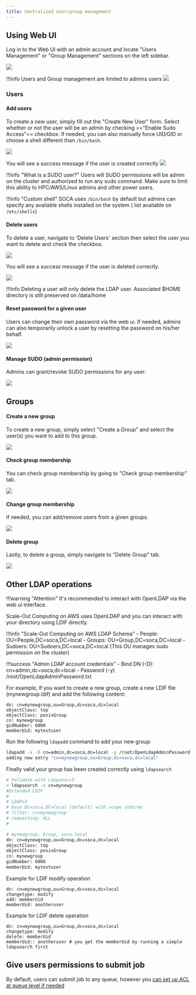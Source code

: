 ```yaml
---
title: Centralized user/group management
---
```


## Using Web UI

Log in to the Web UI with an admin account and locate "Users Management" or "Group Management" sections on the left sidebar.

![](../imgs/user-1.png)

!!!info
    Users and Group management are limited to admins users
    ![](../imgs/user-4.png)

### Users
#### Add users
To create a new user, simply fill out the "Create New User" form. Select whether or not the user will be an admin by checking  =="Enable Sudo Access"== checkbox. If needed, you can also manually force UID/GID or choose a shell different than `/bin/bash`.

![](../imgs/user-2.png)

You will see a success message if the user is created correctly
![](../imgs/user-3.png)

!!!info "What is a SUDO user?"
    Users will SUDO permissions will be admin on the cluster and authorized to run any sudo command. Make sure to limit this ability to HPC/AWS/Linux admins and other power users.

!!!info "Custom shell"
    SOCA uses `/bin/bash` by default but admins can specify any available shells installed on the system ( list available on `/etc/shells`)

#### Delete users
To delete a user, navigate to 'Delete Users' section then select the user you want to delete and check the checkbox.

![](../imgs/user-5.png)

You will see a success message if the user is deleted correctly.

![](../imgs/user-6.png)

!!!info
    Deleting a user will only delete the LDAP user. Associated $HOME directory is still preserved on /data/home

#### Reset password for a given user

Users can change their own password via the web ui. If needed, admins can also temporarily unlock a user by resetting the password on his/her behalf.

![](../imgs/user-9.png)

#### Manage SUDO (admin permission)

Admins can grant/revoke SUDO permissions for any user:
 
![](../imgs/user-8.png)

## Groups

#### Create a new group

To create a new group, simply select "Create a Group" and select the user(s) you want to add to this group.

![](../imgs/user-11.png)

#### Check group membership

You can check group membership by going to "Check group membership" tab.

![](../imgs/user-12.png)

#### Change group membership

If needed, you can add/remove users from a given groups.

![](../imgs/user-13.png)

#### Delete group

Lastly, to delete a group, simply navigate to "Delete Group" tab.

![](../imgs/user-14.png)

## Other LDAP operations

!!!warning "Attention"
    It's recommended to interact with OpenLDAP via the web ui interface.
    
Scale-Out Computing on AWS uses OpenLDAP and you can interact with your directory using LDIF directly.

!!!info "Scale-Out Computing on AWS LDAP Schema"
    - People: OU=People,DC=soca,DC=local
    - Groups: OU=Group,DC=soca,DC=local
    - Sudoers: OU=Sudoers,DC=soca,DC=local (This OU manages sudo permission on the cluster)

!!!success "Admin LDAP account credentials"
    - Bind DN (-D): cn=admin,dc=soca,dc=local 
    - Password (-y) /root/OpenLdapAdminPassword.txt

For example, if you want to create a new group, create a new LDIF file (mynewgroup.ldif) and add the following content:

```ldap
dn: cn=mynewgroup,ou=Group,dc=soca,dc=local
objectClass: top
objectClass: posixGroup
cn: mynewgroup
gidNumber: 6000
memberUid: mytestuser
```

Run the following `ldapadd` command to add your new group:
```bash
ldapadd -x -D cn=admin,dc=soca,dc=local -y /root/OpenLdapAdminPassword.txt -f mynewgroup.ldif
adding new entry "cn=mynewgroup,ou=Group,dc=soca,dc=local"
```

Finally valid your group has been created correctly using `ldapsearch`
```bash hl_lines="12"
# Validate with Ldapsearch
~ ldapsearch -x cn=mynewgroup
#Extended LDIF
#
# LDAPv3
# base DC=soca,DC=local (default) with scope subtree
# filter: cn=mynewgroup
# requesting: ALL
#

# mynewgroup, Group, soca.local
dn: cn=mynewgroup,ou=Group,dc=soca,dc=local
objectClass: top
objectClass: posixGroup
cn: mynewgroup
gidNumber: 6000
memberUid: mytestuser
```

Example for LDIF modify operation
```
dn: cn=mynewgroup,ou=Group,dc=soca,dc=local
changetype: modify
add: memberUid
memberUid: anotheruser
```
Example for LDIF delete operation
```
dn: cn=mynewgroup,ou=Group,dc=soca,dc=local
changetype: modify
delete: memberUid
memberUid:: anotheruser # you get the memberUid by running a simple ldapsearch first
```

## Give users permissions to submit job

By default, users can submit job to any queue, however you [can set up ACL at queue level if needed](../../security/manage-queue-acls/)
